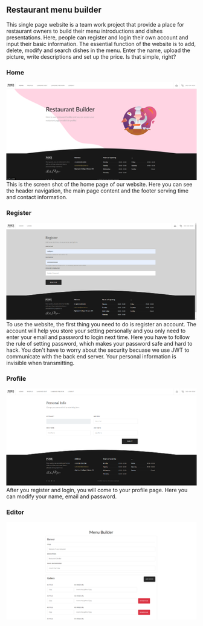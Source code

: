 ## Restaurant menu builder
This single page website is a team work project that provide a place for restaurant owners to build
 their menu introductions and dishes presentations. Here, people can register and login their own
  account and input their basic information. The essential function of the website is to add, delete, modify and search dishes in the menu. Enter the name, upload the picture, write descriptions and set up the price. Is that simple, right?
### Home
![Home](screenshot/Home.png)
This is the screen shot of the home page of our website. Here you can see the header navigation, the main page content and the footer serving time and contact information.
### Register
![Register](screenshot/Register.png)
To use the website, the first thing you need to do is register an account. The account will help you store your setting personally and you only need to enter your email and password to login next time. Here you have to follow the rule of setting password, which makes your password safe and hard to hack. You don't have to worry about the security becuase we use JWT to communicate with the back end server. Your personal information is invisible when transmitting.
### Profile
![Profile](screenshot/Profile.png)
After you register and login, you will come to your profile page. Here you can modify your name, email and password.
### Editor
![Editor](screenshot/Editor.png)
